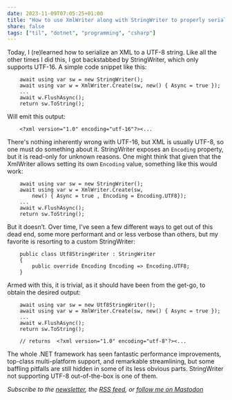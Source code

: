 ```yaml
---
date: 2023-11-09T07:05:25+01:00
title: "How to use XmlWriter along with StringWriter to properly serialize a UTF-8 string"
share: false
tags: ["til", "dotnet", "programming", "csharp"]
---
```

Today, I (re)learned how to serialize an XML to a UTF-8 string. Like all the other times I did this, I got backstabbed
by StringWriter, which only supports UTF-16. A simple code snippet like this:

```
    await using var sw = new StringWriter();
    await using var w = XmlWriter.Create(sw, new() { Async = true });
    ...
    await w.FlushAsync();
    return sw.ToString();
```

Will emit this output:

```
    <?xml version="1.0" encoding="utf-16"?><...
```

There's nothing inherently wrong with UTF-16, but XML is usually UTF-8, so one must do something about it. StringWriter
exposes an `Encoding` property, but it is read-only for unknown reasons. One might think that given that the XmlWriter
allows setting its own `Encoding` value, something like this would work:

```
    await using var sw = new StringWriter();
    await using var w = XmlWriter.Create(sw, 
        new() { Async = true , Encoding = Encoding.UTF8});
    ...
    await w.FlushAsync();
    return sw.ToString();
```

But it doesn’t. Over time, I’ve seen a few different ways to get out of this dead end, some more performant and or less
verbose than others, but my favorite is resorting to a custom StringWriter:

```
    public class Utf8StringWriter : StringWriter
    {
        public override Encoding Encoding => Encoding.UTF8;
    }
```

Armed with this, it is trivial, as it should have been from the get-go, to obtain the desired output:

```
    await using var sw = new Utf8StringWriter();
    await using var w = XmlWriter.Create(sw, new() { Async = true });
    ...
    await w.FlushAsync();
    return sw.ToString();

    // returns  <?xml version="1.0" encoding="utf-8"?><...

```

The whole .NET framework has seen fantastic performance improvements, top-class multi-platform support, and remarkable
streamlining, but some baffling pitfalls are still hidden in some of its less obvious parts. StringWriter not supporting
UTF-8 out-of-the-box is one of them.

*Subscribe to the [newsletter][nl], the [RSS feed][rss], or [follow me on Mastodon][m]*

 [rss]: https://nicolaiarocci.com/index.xml
 [m]: https://fosstodon.org/@nicola
 [nl]: https://nicolaiarocci.substack.com
